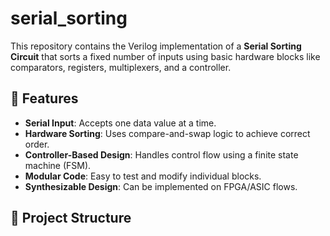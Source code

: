 # serial_sorting
This repository contains the Verilog implementation of a **Serial Sorting Circuit** that sorts a fixed number of inputs using basic hardware blocks like comparators, registers, multiplexers, and a controller.

## 🔧 Features

- **Serial Input**: Accepts one data value at a time.
- **Hardware Sorting**: Uses compare-and-swap logic to achieve correct order.
- **Controller-Based Design**: Handles control flow using a finite state machine (FSM).
- **Modular Code**: Easy to test and modify individual blocks.
- **Synthesizable Design**: Can be implemented on FPGA/ASIC flows.

## 🧩 Project Structure

